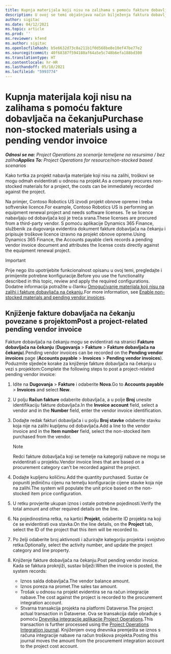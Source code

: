 ```yaml
---
title: Kupnja materijala koji nisu na zalihama s pomoću fakture dobavljača na čekanju
description: U ovoj se temi objašnjava način bilježenja faktura dobavljača na čekanju.
author: sigitac
ms.date: 04/12/2021
ms.topic: article
ms.prod: ''
ms.reviewer: kfend
ms.author: sigitac
ms.openlocfilehash: b5e6632d73c8a211b1f0d568be8e10ef47be77e2
ms.sourcegitcommit: 40f68387f594180af64a5e5c748b6efa188bd300
ms.translationtype: HT
ms.contentlocale: hr-HR
ms.lasthandoff: 05/10/2021
ms.locfileid: "5993774"
---
```

# <a name="purchase-non-stocked-materials-using-a-pending-vendor-invoice"></a><span data-ttu-id="8c9e3-103">Kupnja materijala koji nisu na zalihama s pomoću fakture dobavljača na čekanju</span><span class="sxs-lookup"><span data-stu-id="8c9e3-103">Purchase non-stocked materials using a pending vendor invoice</span></span>

<span data-ttu-id="8c9e3-104">_**Odnosi se na:** Project Operations za scenarije temeljene na resursima / bez zaliha_</span><span class="sxs-lookup"><span data-stu-id="8c9e3-104">_**Applies To:** Project Operations for resource/non-stocked based scenarios_</span></span>

<span data-ttu-id="8c9e3-105">Kako tvrtka za projekt nabavlja materijale koji nisu na zalihi, troškovi se mogu odmah evidentirati u odnosu na projekt.</span><span class="sxs-lookup"><span data-stu-id="8c9e3-105">As a company procures non-stocked materials for a project, the costs can be immediately recorded against the project.</span></span> 

<span data-ttu-id="8c9e3-106">Na primjer, Contoso Robotics US izvodi projekt obnove opreme i treba softverske licence.</span><span class="sxs-lookup"><span data-stu-id="8c9e3-106">For example, Contoso Robotics US is performing an equipment renewal project and needs software licenses.</span></span> <span data-ttu-id="8c9e3-107">Te se licence nabavljaju od dobavljača koji je treća srana.</span><span class="sxs-lookup"><span data-stu-id="8c9e3-107">These licenses are procured from a third-party vendor.</span></span>  <span data-ttu-id="8c9e3-108">S pomoću aplikacije Dynamics 365 Finance, službenik za dugovanja evidentira dokument fakture dobavljača na čekanju i pripisuje troškove licence izravno na projekt obnove opreme.</span><span class="sxs-lookup"><span data-stu-id="8c9e3-108">Using Dynamics 365 Finance, the Accounts payable clerk records a pending vendor invoice document and attributes the license costs directly against the equipment renewal project.</span></span> 

> [!IMPORTANT]
> <span data-ttu-id="8c9e3-109">Prije nego što upotrijebite funkcionalnost opisanu u ovoj temi, pregledajte i primijenite potrebne konfiguracije.</span><span class="sxs-lookup"><span data-stu-id="8c9e3-109">Before you use the functionality described in this topic, review and apply the required configurations.</span></span> <span data-ttu-id="8c9e3-110">Dodatne informacija potražite u članku [Omogućivanje materijala koji nisu na zalihi i fakture dobavljača na čekanju](configure-materials-nonstocked.md).</span><span class="sxs-lookup"><span data-stu-id="8c9e3-110">For more information, see [Enable non-stocked materials and pending vendor invoices](configure-materials-nonstocked.md).</span></span> 

## <a name="post-a-project-related-pending-vendor-invoice"></a><span data-ttu-id="8c9e3-111">Knjiženje fakture dobavljača na čekanju povezane s projektom</span><span class="sxs-lookup"><span data-stu-id="8c9e3-111">Post a project-related pending vendor invoice</span></span> 

<span data-ttu-id="8c9e3-112">Fakture dobavljača na čekanju mogu se evidentirati na stranici **Fakture dobavljača na čekanju** (**Dugovanja** > **Fakture** > **Fakture dobavljača na čekanju**).</span><span class="sxs-lookup"><span data-stu-id="8c9e3-112">Pending vendor invoices can be recorded on the **Pending vendor invoices** page (**Accounts payable** > **Invoices** > **Pending vendor invoices**).</span></span> <span data-ttu-id="8c9e3-113">Poduzmite sljedeće korake za knjiženje fakture dobavljača na čekanju u vezi s projektom:</span><span class="sxs-lookup"><span data-stu-id="8c9e3-113">Complete the following steps to post a project-related pending vendor invoice:</span></span>

1. <span data-ttu-id="8c9e3-114">Idite na **Dugovanja** > **Fakture** i odaberite **Nova**.</span><span class="sxs-lookup"><span data-stu-id="8c9e3-114">Go to **Accounts payable** > **Invoices** and select **New**.</span></span> 
2. <span data-ttu-id="8c9e3-115">U polju **Račun fakture** odaberite dobavljača, a u polje **Broj** unesite identifikaciju fakture dobavljača.</span><span class="sxs-lookup"><span data-stu-id="8c9e3-115">In the **Invoice account** field, select a vendor and in the **Number** field, enter the vendor invoice identification.</span></span>
3. <span data-ttu-id="8c9e3-116">Dodajte redak fakturi dobavljača i u polju **Broj stavke** odaberite stavku koja nije na zalihi kupljenu od dobavljača.</span><span class="sxs-lookup"><span data-stu-id="8c9e3-116">Add a line to the vendor invoice and in the **Item number** field, select the non-stocked item purchased from the vendor.</span></span> 

    > [!NOTE]
    > <span data-ttu-id="8c9e3-117">Redci fakture dobavljača koji se temelje na kategoriji nabave ne mogu se evidentirati u projektu.</span><span class="sxs-lookup"><span data-stu-id="8c9e3-117">Vendor invoice lines that are based on a procurement category can't be recorded against the project.</span></span> 
    
5. <span data-ttu-id="8c9e3-118">Dodajte kupljenu količinu.</span><span class="sxs-lookup"><span data-stu-id="8c9e3-118">Add the quantity purchased.</span></span> <span data-ttu-id="8c9e3-119">Sustav će popuniti jediničnu cijenu na temelju konfiguracije cijene stavke koja nije na zalihi.</span><span class="sxs-lookup"><span data-stu-id="8c9e3-119">The system will populate the unit price based on the non-stocked item price configuration.</span></span> 
6. <span data-ttu-id="8c9e3-120">U retku provjerite ukupan iznos i ostale potrebne pojedinosti.</span><span class="sxs-lookup"><span data-stu-id="8c9e3-120">Verify the total amount and other required details on the line.</span></span>
7. <span data-ttu-id="8c9e3-121">Na pojedinostima retka, na kartici **Projekt**, odaberite ID projekta na koji će se evidentirati ova stavka.</span><span class="sxs-lookup"><span data-stu-id="8c9e3-121">On the line details, on the **Project** tab, select the ID of the project that this item will be recorded to.</span></span>
8. <span data-ttu-id="8c9e3-122">Po želji odaberite broj aktivnosti i ažurirajte kategoriju projekta i svojstvo retka.</span><span class="sxs-lookup"><span data-stu-id="8c9e3-122">Optionally, select the activity number, and update the project category and line property.</span></span>
9. <span data-ttu-id="8c9e3-123">Knjiženje fakture dobavljača na čekanju.</span><span class="sxs-lookup"><span data-stu-id="8c9e3-123">Post pending vendor invoice.</span></span> <span data-ttu-id="8c9e3-124">Kada se faktura proknjiži, sustav bilježi:</span><span class="sxs-lookup"><span data-stu-id="8c9e3-124">When the invoice is posted, the system records:</span></span>
    
    - <span data-ttu-id="8c9e3-125">Iznos salda dobavljača.</span><span class="sxs-lookup"><span data-stu-id="8c9e3-125">The vendor balance amount.</span></span>
    - <span data-ttu-id="8c9e3-126">Iznos poreza na promet.</span><span class="sxs-lookup"><span data-stu-id="8c9e3-126">The sales tax amount.</span></span>
    - <span data-ttu-id="8c9e3-127">Trošak u odnosu na projekt evidentira se na račun integracije nabave.</span><span class="sxs-lookup"><span data-stu-id="8c9e3-127">The cost against the project is recorded to the procurement integration account.</span></span>
    - <span data-ttu-id="8c9e3-128">Stvarna transakcija projekta na platformi Dataverse.</span><span class="sxs-lookup"><span data-stu-id="8c9e3-128">The project actual transaction in Dataverse.</span></span> <span data-ttu-id="8c9e3-129">Ova se transakcija dalje obrađuje s pomoću [Dnevnika integracije aplikacije Project Operations](../project-accounting/project-operations-integration-journal.md).</span><span class="sxs-lookup"><span data-stu-id="8c9e3-129">This transaction is further processed using the [Project Operations Integration journal](../project-accounting/project-operations-integration-journal.md).</span></span> <span data-ttu-id="8c9e3-130">Knjiženjem ovog dnevnika premješta se iznos s računa integracije nabave na račun troškova projekta.</span><span class="sxs-lookup"><span data-stu-id="8c9e3-130">Posting this journal moves the amount from the procurement integration account to the project cost account.</span></span>
